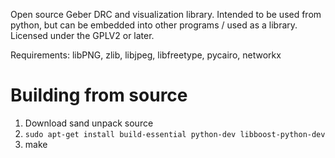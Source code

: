 Open source Geber DRC and visualization library. Intended to be used from python, but can be embedded into other programs / used as a library.
Licensed under the GPLV2 or later.

Requirements: libPNG, zlib, libjpeg, libfreetype, pycairo, networkx

Building from source
====================

1. Download sand unpack source
2. ``sudo apt-get install build-essential python-dev libboost-python-dev``
3. make
